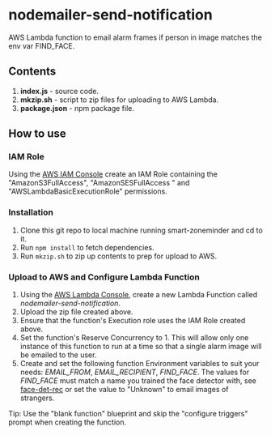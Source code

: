 # nodemailer-send-notification
AWS Lambda function to email alarm frames if person in image matches the env var FIND_FACE.

## Contents
1. **index.js** - source code.
2. **mkzip.sh** - script to zip files for uploading to AWS Lambda.
3. **package.json** - npm package file.

## How to use

### IAM Role
Using the [AWS IAM Console](https://aws.amazon.com/console/) create an IAM Role containing the "AmazonS3FullAccess", "AmazonSESFullAccess " and "AWSLambdaBasicExecutionRole" permissions.

### Installation
1. Clone this git repo to local machine running smart-zoneminder and cd to it. 
2. Run ```npm install``` to fetch dependencies.
3. Run ```mkzip.sh``` to zip up contents to prep for upload to AWS. 

### Upload to AWS and Configure Lambda Function
1. Using the [AWS Lambda Console](https://aws.amazon.com/lambda), create a new Lambda Function called *nodemailer-send-notification*.
2. Upload the zip file created above.
3. Ensure that the function's Execution role uses the IAM Role created above.
4. Set the function's Reserve Concurrency to 1. This will allow only one instance of this function to run at a time so that a single alarm image will be emailed to the user.
5. Create and set the following function Environment variables to suit your needs: *EMAIL_FROM*, *EMAIL_RECIPIENT*, *FIND_FACE*. The values for *FIND_FACE* must match a name you trained the face detector with, see [face-det-rec](../../face-det-rec/README.md) or set the value to "Unknown" to email images of strangers.

Tip: Use the "blank function" blueprint and skip the "configure triggers" prompt when creating the function.

